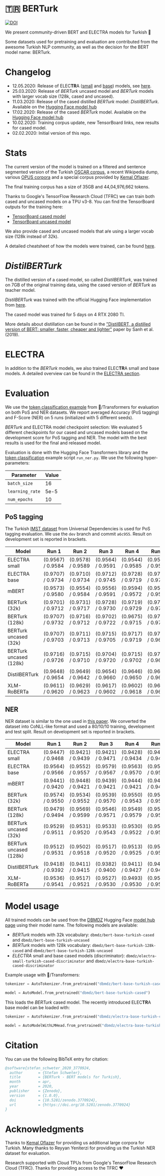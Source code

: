 # 🇹🇷 BERTurk

[![DOI](https://zenodo.org/badge/237817454.svg)](https://zenodo.org/badge/latestdoi/237817454)

We present community-driven BERT and ELECTRA models for Turkish 🎉

Some datasets used for pretraining and evaluation are contributed from the
awesome Turkish NLP community, as well as the decision for the BERT model name: BERTurk.

# Changelog

* 12.05.2020: Release of ELEC**TR**A ([small](https://huggingface.co/dbmdz/electra-small-turkish-cased-discriminator) 
              and [base](https://huggingface.co/dbmdz/electra-base-turkish-cased-discriminator)) models, see [here](electra/README.md).
* 25.03.2020: Release of *BERTurk* uncased model and *BERTurk* models with larger vocab size (128k, cased and uncased).
* 11.03.2020: Release of the cased distilled *BERTurk* model: *DistilBERTurk*.
              Available on the [Hugging Face model hub](https://huggingface.co/dbmdz/distilbert-base-turkish-cased)
* 17.02.2020: Release of the cased *BERTurk* model.
              Available on the [Hugging Face model hub](https://huggingface.co/dbmdz/bert-base-turkish-cased)
* 10.02.2020: Training corpus update, new TensorBoard links, new results for cased model.
* 02.02.2020: Initial version of this repo.

# Stats

The current version of the model is trained on a filtered and sentence
segmented version of the Turkish [OSCAR corpus](https://traces1.inria.fr/oscar/),
a recent Wikipedia dump, various [OPUS corpora](http://opus.nlpl.eu/) and a
special corpus provided by [Kemal Oflazer](http://www.andrew.cmu.edu/user/ko/).

The final training corpus has a size of 35GB and 44,04,976,662 tokens.

Thanks to Google's TensorFlow Research Cloud (TFRC) we can train both cased and
uncased models on a TPU v3-8. You can find the TensorBoard outputs for
the training here:

* [TensorBoard cased model](https://tensorboard.dev/experiment/ZgFk8LclQOKdW0pYWviLMg/)
* [TensorBoard uncased model](https://tensorboard.dev/experiment/5LlD11cWRwexyqKSEPPXGA/)

We also provide cased and uncased models that aŕe using a larger vocab size (128k instead of 32k).

A detailed cheatsheet of how the models were trained, can be found [here](CHEATSHEET.md).

# *DistilBERTurk*

The distilled version of a cased model, so called *DistilBERTurk*, was trained
on 7GB of the original training data, using the cased version of *BERTurk*
as teacher model.

*DistilBERTurk* was trained with the official Hugging Face implementation from
[here](https://github.com/huggingface/transformers/tree/master/examples/distillation).

The cased model was trained for 5 days on 4 RTX 2080 TI.

More details about distillation can be found in the
["DistilBERT, a distilled version of BERT: smaller, faster, cheaper and lighter"](https://arxiv.org/abs/1910.01108)
paper by Sanh et al. (2019).

# ELECTRA

In addition to the *BERTurk* models, we also trained ELEC**TR**A small and base models. A detailed overview can be found
in the [ELECTRA section](electra/README.md).

# Evaluation

We use the [token classification example](https://github.com/huggingface/transformers/tree/master/examples/token-classification)
from 🤗/Transformers for evaluation on both PoS and NER datasets.
We report averaged Accuracy (PoS tagging) and F-Score (NER) on 5 runs (initialized with 5 different seeds).

*BERTurk* and ELECTRA model checkpoint selection: We evaluated 5 different checkpoints for our cased and uncased models based on
the development score for PoS tagging and NER. The model with the best results is used for the final and released model.

Evaluation is done with the Hugging Face Transformers library and the [token classification](https://github.com/huggingface/transformers/tree/master/examples/token-classification)
example script `run_ner.py`. We use the following hyper-parameters:

| Parameter       | Value
| --------------- | -----
| `batch_size`    | 16
| `learning_rate` | 5e-5
| `num_epochs`    | 10

## PoS tagging

The Turkish [IMST dataset](https://github.com/UniversalDependencies/UD_Turkish-IMST) 
from Universal Dependencies is used for PoS tagging evaluation. We use the `dev` branch and
commit `a6c955`. Result on development set is reported in brackets.


| Model                  | Run 1             | Run 2             | Run 3             | Run 4             | Run 5             | Avg.
| ---------------------- | ----------------- | ----------------- | ----------------- | ----------------- | ----------------- | ---------------------
| ELECTRA small          | (0.9567) / 0.9584 | (0.9578) / 0.9589 | (0.9564) / 0.9591 | (0.9544) / 0.9585 | (0.9545) / 0.9582 | (0.9560) / 0.9586
| ELECTRA base           | (0.9707) / 0.9734 | (0.9710) / 0.9734 | (0.9712) / 0.9745 | (0.9728) / 0.9719 | (0.9711) / 0.9727 | (0.9714) / **0.9732**
| mBERT                  | (0.9573) / 0.9580 | (0.9554) / 0.9584 | (0.9556) / 0.9591 | (0.9594) / 0.9572 | (0.9580) / 0.9586 | (0.9571) / 0.9583
| BERTurk (32k)          | (0.9701) / 0.9712 | (0.9731) / 0.9717 | (0.9728) / 0.9730 | (0.9719) / 0.9729 | (0.9728) / 0.9708 | (0.9722) / 0.9719
| BERTurk (128k)         | (0.9707) / 0.9732 | (0.9716) / 0.9712 | (0.9702) / 0.9722 | (0.9675) / 0.9715 | (0.9711) / 0.9729 | (0.9703) / 0.9722
| BERTurk uncased (32k)  | (0.9707) / 0.9703 | (0.9711) / 0.9713 | (0.9715) / 0.9705 | (0.9717) / 0.9719 | (0.9718) / 0.9697 | (0.9714) / 0.9707
| BERTurk uncased (128k) | (0.9716) / 0.9726 | (0.9715) / 0.9710 | (0.9704) / 0.9720 | (0.9715) / 0.9702 | (0.9704) / 0.9693 | (0.9711) / 0.9710
| DistilBERTurk          | (0.9648) / 0.9654 | (0.9649) / 0.9642 | (0.9654) / 0.9660 | (0.9646) / 0.9650 | (0.9637) / 0.9642 | (0.9646) / 0.9650
| XLM-RoBERTa            | (0.9611) / 0.9620 | (0.9629) / 0.9623 | (0.9617) / 0.9602 | (0.9602) / 0.9618 | (0.9614) / 0.9629 | (0.9614) / 0.9619

## NER

NER dataset is similar to the one used in [this paper](https://www.aclweb.org/anthology/P11-3019/).
We converted the dataset into CoNLL-like format and used a 80/10/10 training, development and test split.
Result on development set is reported in brackets.

| Model                  | Run 1             | Run 2             | Run 3             | Run 4             | Run 5             | Avg.
| ---------------------- | ----------------- | ----------------- | ----------------- | ----------------- | ----------------- | ---------------------
| ELECTRA small          | (0.9447) / 0.9468 | (0.9421) / 0.9439 | (0.9421) / 0.9471 | (0.9428) / 0.9434 | (0.9439) / 0.9447 | (0.9431) / 0.9452
| ELECTRA base           | (0.9564) / 0.9566 | (0.9552) / 0.9557 | (0.9579) / 0.9567 | (0.9563) / 0.9570 | (0.9568) / 0.9577 | (0.9565) / **0.9567**
| mBERT                  | (0.9441) / 0.9420 | (0.9448) / 0.9421 | (0.9439) / 0.9421 | (0.9444) / 0.9421 | (0.9434) / 0.9436 | (0.9441) / 0.9424
| BERTurk (32k)          | (0.9574) / 0.9550 | (0.9534) / 0.9552 | (0.9539) / 0.9570 | (0.9550) / 0.9543 | (0.9594) / 0.9531 | (0.9558) / 0.9549
| BERTurk (128k)         | (0.9479) / 0.9494 | (0.9569) / 0.9599 | (0.9546) / 0.9571 | (0.9549) / 0.9579 | (0.9557) / 0.9534 | (0.9540) / 0.9555
| BERTurk uncased (32k)  | (0.9529) / 0.9511 | (0.9531) / 0.9520 | (0.9533) / 0.9543 | (0.9530) / 0.9522 | (0.9523) / 0.9511 | (0.9529) / 0.9521
| BERTurk uncased (128k) | (0.9512) / 0.9531 | (0.9502) / 0.9518 | (0.9517) / 0.9520 | (0.9513) / 0.9525 | (0.9530) / 0.9546 | (0.9515) / 0.9528
| DistilBERTurk          | (0.9418) / 0.9392 | (0.9411) / 0.9415 | (0.9382) / 0.9400 | (0.9411) / 0.9427 | (0.9417) / 0.9427 | (0.9408) / 0.9412
| XLM-RoBERTa            | (0.9536) / 0.9541 | (0.9517) / 0.9521 | (0.9527) / 0.9530 | (0.9493) / 0.9530 | (0.9529) / 0.9516 | (0.9520) / 0.9527

# Model usage

All trained models can be used from the [DBMDZ](https://github.com/dbmdz) Hugging Face [model hub page](https://huggingface.co/dbmdz)
using their model name. The following models are available:

* *BERTurk* models with 32k vocabulary: `dbmdz/bert-base-turkish-cased` and `dbmdz/bert-base-turkish-uncased`
* *BERTurk* models with 128k vocabulary: `dbmdz/bert-base-turkish-128k-cased` and `dbmdz/bert-base-turkish-128k-uncased`
* *ELECTRA* small and base cased models (discriminator): `dbmdz/electra-small-turkish-cased-discriminator` and `dbmdz/electra-base-turkish-cased-discriminator`


Example usage with 🤗/Transformers:

```python
tokenizer = AutoTokenizer.from_pretrained("dbmdz/bert-base-turkish-cased")

model = AutoModel.from_pretrained("dbmdz/bert-base-turkish-cased")
```

This loads the *BERTurk* cased model. The recently introduced ELEC**TR**A base model can be loaded with:

```python
tokenizer = AutoTokenizer.from_pretrained("dbmdz/electra-base-turkish-cased-discriminator")

model = AutoModelWithLMHead.from_pretrained("dbmdz/electra-base-turkish-cased-discriminator")
```

# Citation

You can use the following BibTeX entry for citation:

```bibtex
@software{stefan_schweter_2020_3770924,
  author       = {Stefan Schweter},
  title        = {BERTurk - BERT models for Turkish},
  month        = apr,
  year         = 2020,
  publisher    = {Zenodo},
  version      = {1.0.0},
  doi          = {10.5281/zenodo.3770924},
  url          = {https://doi.org/10.5281/zenodo.3770924}
}
```

# Acknowledgments

Thanks to [Kemal Oflazer](http://www.andrew.cmu.edu/user/ko/) for providing us
additional large corpora for Turkish. Many thanks to Reyyan Yeniterzi for providing
us the Turkish NER dataset for evaluation.

Research supported with Cloud TPUs from Google's TensorFlow Research Cloud (TFRC).
Thanks for providing access to the TFRC ❤️
